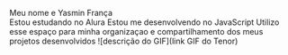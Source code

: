 Meu nome e Yasmin França     
Estou estudando no Alura
Estou me desenvolvendo no JavaScript
Utilizo esse espaço para minha organizaçao e compartilhamento dos meus projetos desenvolvidos
![descrição do GIF](link GIF do Tenor)

